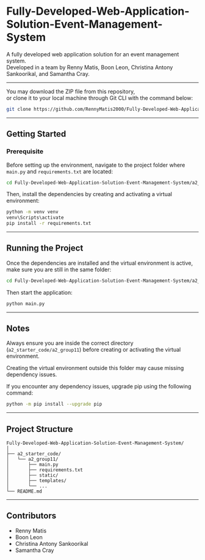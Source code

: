 # Fully-Developed-Web-Application-Solution-Event-Management-System

A fully developed web application solution for an event management system.  
Developed in a team by Renny Matis, Boon Leon, Christina Antony Sankoorikal, and Samantha Cray.

---

You may download the ZIP file from this repository,  
or clone it to your local machine through Git CLI with the command below:

```bash
git clone https://github.com/RennyMatis2000/Fully-Developed-Web-Application-Solution-Event-Management-System.git
```

---

## Getting Started

### Prerequisite

Before setting up the environment, navigate to the project folder where `main.py` and `requirements.txt` are located:

```bash
cd Fully-Developed-Web-Application-Solution-Event-Management-System/a2_starter_code/a2_group11
```

Then, install the dependencies by creating and activating a virtual environment:

```bash
python -m venv venv
venv\Scripts\activate
pip install -r requirements.txt
```

---

## Running the Project

Once the dependencies are installed and the virtual environment is active, make sure you are still in the same folder:

```bash
cd Fully-Developed-Web-Application-Solution-Event-Management-System/a2_starter_code/a2_group11
```

Then start the application:

```bash
python main.py
```

---

## Notes

Always ensure you are inside the correct directory (`a2_starter_code/a2_group11`) before creating or activating the virtual environment.

Creating the virtual environment outside this folder may cause missing dependency issues.

If you encounter any dependency issues, upgrade pip using the following command:

```bash
python -m pip install --upgrade pip
```

---

## Project Structure

```plaintext
Fully-Developed-Web-Application-Solution-Event-Management-System/
│
├── a2_starter_code/
│   └── a2_group11/
│       ├── main.py
│       ├── requirements.txt
│       ├── static/
│       ├── templates/
│       └── ...
└── README.md
```

---

## Contributors

- Renny Matis  
- Boon Leon  
- Christina Antony Sankoorikal  
- Samantha Cray
